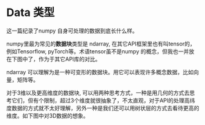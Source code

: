 # Data 类型

这一篇纪录了numpy 自身可处理的数据到底长什么样。

numpy里最为常见的**数据块**类型是 ndarray, 在其它API框架里也有叫tensor的， 例如Tensorflow, pyTorch等。术语tensor虽不是numpy 的概念，但我也一并放在下图中了，作为于其它API库的对比。

ndarray 可以理解为是一种可变形的数据块。用它可以表现许多概念数据，比如向量，矩阵等。

对于3维以及更高维度的数据块, 可以用两种思考方式，一种是用几何的方式去思考它们，但有个限制，超过3个维度就很抽象了，不太直观，对于API的处理高纬度数据的方式就不太好理解，另外一种是我们还可以用树状层的方式去看待更高的维度。如下图中对3D数据的想象。





